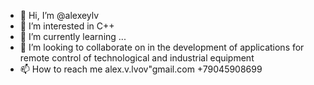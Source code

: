 - 👋 Hi, I’m @alexeylv
- 👀 I’m interested in C++
- 🌱 I’m currently learning ...
- 💞️ I’m looking to collaborate on in the development of applications for remote control of technological and industrial equipment
- 📫 How to reach me alex.v.lvov"gmail.com +79045908699

<!---
alexeylv/alexeylv is a ✨ special ✨ repository because its `README.md` (this file) appears on your GitHub profile.
You can click the Preview link to take a look at your changes.
--->
